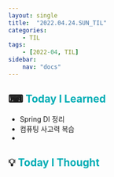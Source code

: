 ```yaml
---
layout: single
title:  "2022.04.24.SUN_TIL"
categories: 
    - TIL
tags: 
    - [2022-04, TIL]
sidebar:
    nav: "docs"
---
```



## ⌨ <a style="color:#00adb5">Today I Learned</a>
- Spring DI 정리
- 컴퓨팅 사고력 복습
- 


## 💡 <a style="color:#00adb5">Today I Thought</a>
